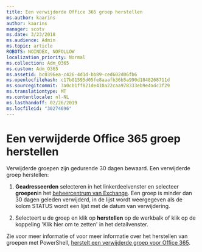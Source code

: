 ```yaml
---
title: Een verwijderde Office 365 groep herstellen
ms.author: kaarins
author: kaarins
manager: scotv
ms.date: 3/23/2018
ms.audience: Admin
ms.topic: article
ROBOTS: NOINDEX, NOFOLLOW
localization_priority: Normal
ms.collection: Adm_O365
ms.custom: Adm_O365
ms.assetid: bc0396ea-c426-4d1d-bb89-ced602d06fb6
ms.openlocfilehash: c17b01595d05fe8aaafb36b5a990d1848268711d
ms.sourcegitcommit: 3a0cb1ff821de410a22caa978333eb9e4adc3f29
ms.translationtype: MT
ms.contentlocale: nl-NL
ms.lasthandoff: 02/26/2019
ms.locfileid: "30274696"
---
```

# <a name="restore-a-deleted-office-365-group"></a>Een verwijderde Office 365 groep herstellen

Verwijderde groepen zijn gedurende 30 dagen bewaard. Een verwijderde groep herstellen:
  
1. **Geadresseerden** selecteren in het linkerdeelvenster en selecteer **groepen**in het [beheercentrum van Exchange](https://outlook.office365.com/ecp/). Een groep is minder dan 30 dagen geleden verwijderd, in de lijst wordt weergegeven als de kolom STATUS wordt een lijst met de datum van verwijdering.
    
2. Selecteert u de groep en klik op **herstellen** op de werkbalk of klik op de koppeling 'Klik hier om te zetten' in het detailvenster. 
    
Zie voor meer informatie of voor meer informatie over het herstellen van groepen met PowerShell, [herstelt een verwijderde groep voor Office 365](https://go.microsoft.com/fwlink/?linkid=867802).
  

